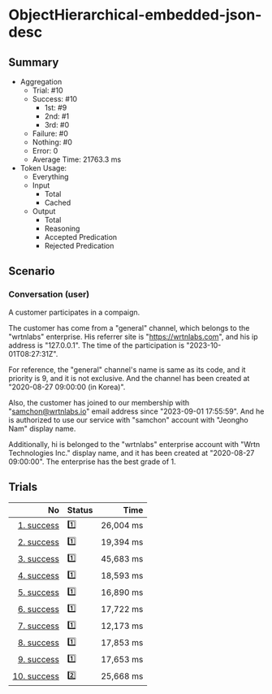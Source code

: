 # ObjectHierarchical-embedded-json-desc
## Summary
  - Aggregation
    - Trial: #10
    - Success: #10
      - 1st: #9
      - 2nd: #1
      - 3rd: #0
    - Failure: #0
    - Nothing: #0
    - Error: 0
    - Average Time: 21763.3 ms
  - Token Usage:
    - Everything
    - Input
      - Total
      - Cached
    - Output
      - Total
      - Reasoning
      - Accepted Predication
      - Rejected Predication

## Scenario
### Conversation (user)
A customer participates in a compaign.

The customer has come from a "general" channel,
which belongs to the "wrtnlabs" enterprise.
His referrer site is "https://wrtnlabs.com",
and his ip address is "127.0.0.1".
The time of the participation is "2023-10-01T08:27:31Z".

For reference, the "general" channel's name is same as its code,
and it priority is 9, and it is not exclusive. And the channel
has been created at "2020-08-27 09:00:00 (in Korea)".

Also, the customer has joined to our membership with
"samchon@wrtnlabs.io" email address since "2023-09-01 17:55:59".
And he is authorized to use our service with "samchon" account
with "Jeongho Nam" display name.

Additionally, hi is belonged to the "wrtnlabs" enterprise account
with "Wrtn Technologies Inc." display name, and it has been created at
"2020-08-27 09:00:00". The enterprise has the best grade of 1.

## Trials
No | Status | Time
---:|:-------|------:
[1. success](./trials/1.success.json) | 1️⃣ | 26,004 ms
[2. success](./trials/2.success.json) | 1️⃣ | 19,394 ms
[3. success](./trials/3.success.json) | 1️⃣ | 45,683 ms
[4. success](./trials/4.success.json) | 1️⃣ | 18,593 ms
[5. success](./trials/5.success.json) | 1️⃣ | 16,890 ms
[6. success](./trials/6.success.json) | 1️⃣ | 17,722 ms
[7. success](./trials/7.success.json) | 1️⃣ | 12,173 ms
[8. success](./trials/8.success.json) | 1️⃣ | 17,853 ms
[9. success](./trials/9.success.json) | 1️⃣ | 17,653 ms
[10. success](./trials/10.success.json) | 2️⃣ | 25,668 ms